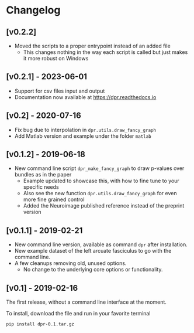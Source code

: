 # Changelog

## [v0.2.2]

- Moved the scripts to a proper entrypoint instead of an added file
    - This changes nothing in the way each script is called but just makes it more robust on Windows

## [v0.2.1] - 2023-06-01

- Support for csv files input and output
- Documentation now available at https://dpr.readthedocs.io

## [v0.2] - 2020-07-16

- Fix bug due to interpolation in ```dpr.utils.draw_fancy_graph```
- Add Matlab version and example under the folder ```matlab```

## [v0.1.2] - 2019-06-18
- New command line script ```dpr_make_fancy_graph``` to draw p-values over bundles as in the paper
    - Example updated to showcase this, with how to fine tune to your specific needs
    - Also see the new function ```dpr.utils.draw_fancy_graph``` for even more fine grained control
    - Added the Neuroimage published reference instead of the preprint version

## [v0.1.1] - 2019-02-21

- New command line version, available as command ```dpr``` after installation.
- New example dataset of the left arcuate fasciculus to go with the command line.
- A few cleanups removing old, unused options.
    - No change to the underlying core options or functionality.

## [v0.1] - 2019-02-16

The first release, without a command line interface at the moment.

To install, download the file and run in your favorite terminal

~~~bash
pip install dpr-0.1.tar.gz
~~~
